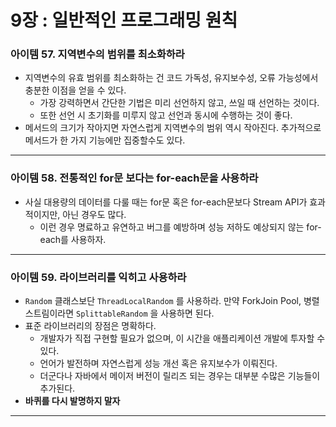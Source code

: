 # 9장 : 일반적인 프로그래밍 원칙

### 아이템 57. 지역변수의 범위를 최소화하라

- 지역변수의 유효 범위를 최소화하는 건 코드 가독성, 유지보수성, 오류 가능성에서 충분한 이점을 얻을 수 있다.
    - 가장 강력하면서 간단한 기법은 미리 선언하지 않고, 쓰일 때 선언하는 것이다.
    - 또한 선언 시 초기화를 미루지 않고 선언과 동시에 수행하는 것이 좋다.
- 메서드의 크기가 작아지면 자연스럽게 지역변수의 범위 역시 작아진다. 추가적으로 메서드가 한 가지 기능에만 집중할수도 있다.

---

### 아이템 58. 전통적인 for문 보다는 for-each문을 사용하라

- 사실 대용량의 데이터를 다룰 때는 for문 혹은 for-each문보다 Stream API가 효과적이지만, 아닌 경우도 많다.
    - 이런 경우 명료하고 유연하고 버그를 예방하며 성능 저하도 예상되지 않는 for-each를 사용하자.

---

### 아이템 59. 라이브러리를 익히고 사용하라

- `Random` 클래스보단 `ThreadLocalRandom` 를 사용하라. 만약 ForkJoin Pool, 병렬 스트림이라면 `SplittableRandom` 을 사용하면 된다.
- 표준 라이브러리의 장점은 명확하다.
    - 개발자가 직접 구현할 필요가 없으며, 이 시간을 애플리케이션 개발에 투자할 수 있다.
    - 언어가 발전하며 자연스럽게 성능 개선 혹은 유지보수가 이뤄진다.
    - 더군다나 자바에서 메이저 버전이 릴리즈 되는 경우는 대부분 수많은 기능들이 추가된다.
- **바퀴를 다시 발명하지 말자**

---